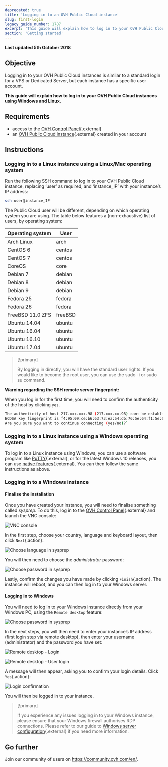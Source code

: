 ```yaml
---
deprecated: true
title: 'Logging in to an OVH Public Cloud instance'
slug: first-login
legacy_guide_number: 1787
excerpt: 'This guide will explain how to log in to your OVH Public Cloud instances using Windows and Linux'
section: 'Getting started'
---
```


**Last updated 5th October 2018**

## Objective

Logging in to your OVH Public Cloud instances is similar to a standard login for a VPS or Dedicated Server, but each instance has a specific user account.

**This guide will explain how to log in to your OVH Public Cloud instances using Windows and Linux.**

## Requirements

* access to the [OVH Control Panel](https://www.ovh.com/auth/?action=gotomanager){.external}
* an [OVH Public Cloud instance](https://www.ovh.lt/public-cloud/instances/){.external} created in your account

## Instructions

### Logging in to a Linux instance using a Linux/Mac operating system

Run the following SSH command to log in to your OVH Public Cloud instance, replacing ‘user’ as required, and ‘instance_IP’ with your instance’s IP address:

```sh
ssh user@instance_IP
```

The Public Cloud user will be different, depending on which operating system you are using. The table below features a (non-exhaustive) list of users, by operating system:

|Operating system|User|
|---|---|
|Arch Linux|arch|
|CentOS 6|centos|
|CentOS 7|centos|
|CoreOS|core|
|Debian 7|debian|
|Debian 8|debian|
|Debian 9|debian|
|Fedora 25|fedora|
|Fedora 26|fedora|
|FreeBSD 11.0 ZFS|freeBSD|
|Ubuntu 14.04|ubuntu|
|Ubuntu 16.04|ubuntu|
|Ubuntu 16.10|ubuntu|
|Ubuntu 17.04|ubuntu|

> [!primary]
>
> By logging in directly, you will have the standard user rights. If you would like to become the root user, you can use the sudo -i or sudo su command.
>


**Warning regarding the SSH remote server fingerprint:**

When you log in for the first time, you will need to confirm the authenticity of the host by clicking `yes`.

```sh
The authenticity of host 217.xxx.xxx.98 (217.xxx.xx.98) cant be established.
ECDSA key fingerprint is f4:95:09:ce:b6:63:73:ea:54:db:76:5e:64:f1:5e:6d.
Are you sure you want to continue connecting (yes/no)?`
```


### Logging in to a Linux instance using a Windows operating system

To log in to a Linux instance using Windows, you can use a software program like [PuTTY](https://www.putty.org/){.external}, or for the latest Windows 10 releases, you can use [native features](https://docs.microsoft.com/en-us/windows/wsl/about){.external}. You can then follow the same instructions as above.


### Logging in to a Windows instance

#### Finalise the installation

Once you have created your instance, you will need to finalise something called *sysprep*. To do this, log in to the [OVH Control Panel](https://www.ovh.com/auth/?action=gotomanager){.external} and launch the VNC console:

![VNC console](images/vnc_console.png)

In the first step, choose your country, language and keyboard layout, then click `Next`{.action}:

![Choose language in sysprep](images/sysprep_first_step.png)

You will then need to choose the *administrator* password:

![Choose password in sysprep](images/sysprep_password.png)

Lastly, confirm the changes you have made by clicking `Finish`{.action}. The instance will reboot, and you can then log in to your Windows server.


#### Logging in to Windows

You will need to log in to your Windows instance directly from your Windows PC, using the `Remote desktop` feature:

![Choose password in sysprep](images/remote_desktop.png)

In the next steps, you will then need to enter your instance’s IP address (first login step via remote desktop), then enter your username (administrator) and the password you have set:

![Remote desktop - Login](images/remote_desktop_connection_IP.png)

![Remote desktop - User login](images/remote_desktop_connection_user.png)

A message will then appear, asking you to confirm your login details. Click `Yes`{.action}:

![Login confirmation](images/connection_validation.png)

You will then be logged in to your instance.

> [!primary]
>
> If you experience any issues logging in to your Windows instance, please ensure that your Windows firewall authorises RDP connections. Please refer to our guide to [Windows server configuration](https://docs.ovh.com/gb/en/vps/windows-first-config/){.external} if you need more information.
> 


## Go further

Join our community of users on <https://community.ovh.com/en/>.